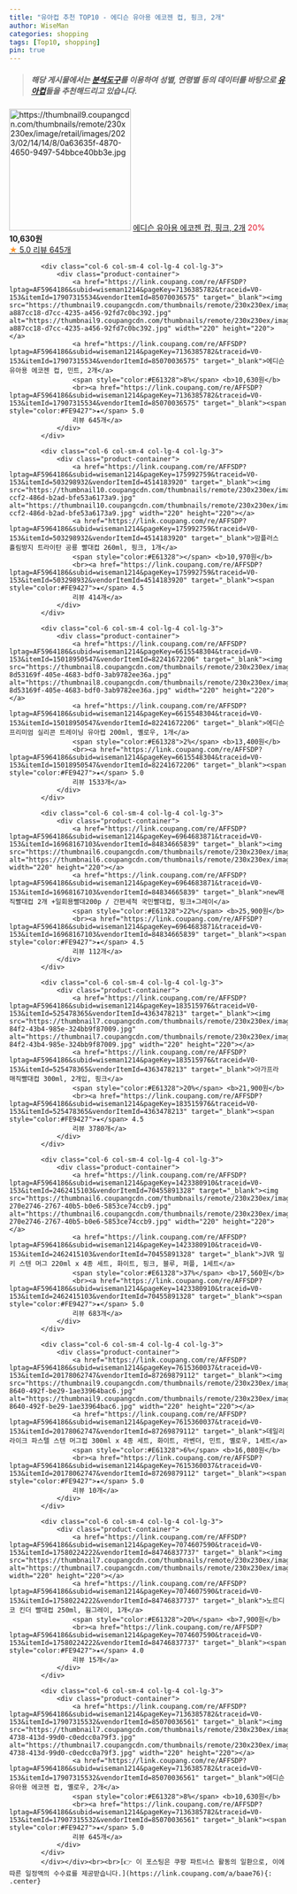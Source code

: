 ```yaml
---
title: "유아컵 추천 TOP10 - 에디슨 유아용 에코젠 컵, 핑크, 2개"
author: WiseMan
categories: shopping
tags: [Top10, shopping]
pin: true
---
```


> ##### 해당 게시물에서는 [**분석도구**](https://itemscout.io/)를 이용하여 **성별**, **연령별** 등의 데이터를 바탕으로 [**유아컵**](https://link.coupang.com/a/baae76)들을 추천해드리고 있습니다.
<div class="container"><div class="row">
            <div class="col-6 col-sm-4 col-lg-4 col-lg-3">
                <div class="product-container">
                    <a href="https://link.coupang.com/re/AFFSDP?lptag=AF5964186&subid=wiseman1214&pageKey=7136385782&traceid=V0-153&itemId=17907315536&vendorItemId=85070036582" target="_blank"><img src="https://thumbnail9.coupangcdn.com/thumbnails/remote/230x230ex/image/retail/images/2023/02/14/14/8/0a63635f-4870-4650-9497-54bbce40bb3e.jpg" alt="https://thumbnail9.coupangcdn.com/thumbnails/remote/230x230ex/image/retail/images/2023/02/14/14/8/0a63635f-4870-4650-9497-54bbce40bb3e.jpg" width="220" height="220"></a>
                    <a href="https://link.coupang.com/re/AFFSDP?lptag=AF5964186&subid=wiseman1214&pageKey=7136385782&traceid=V0-153&itemId=17907315536&vendorItemId=85070036582" target="_blank">에디슨 유아용 에코젠 컵, 핑크, 2개</a>
                    <span style="color:#E61328">20%</span> <b>10,630원</b>
                    <br><a href="https://link.coupang.com/re/AFFSDP?lptag=AF5964186&subid=wiseman1214&pageKey=7136385782&traceid=V0-153&itemId=17907315536&vendorItemId=85070036582" target="_blank"><span style="color:#FE9427">★</span> 5.0
                    리뷰 645개</a>
                </div>
            </div>
            
            <div class="col-6 col-sm-4 col-lg-4 col-lg-3">
                <div class="product-container">
                    <a href="https://link.coupang.com/re/AFFSDP?lptag=AF5964186&subid=wiseman1214&pageKey=7136385782&traceid=V0-153&itemId=17907315534&vendorItemId=85070036575" target="_blank"><img src="https://thumbnail9.coupangcdn.com/thumbnails/remote/230x230ex/image/retail/images/2973843593338516-a887cc18-d7cc-4235-a456-92fd7c0bc392.jpg" alt="https://thumbnail9.coupangcdn.com/thumbnails/remote/230x230ex/image/retail/images/2973843593338516-a887cc18-d7cc-4235-a456-92fd7c0bc392.jpg" width="220" height="220"></a>
                    <a href="https://link.coupang.com/re/AFFSDP?lptag=AF5964186&subid=wiseman1214&pageKey=7136385782&traceid=V0-153&itemId=17907315534&vendorItemId=85070036575" target="_blank">에디슨 유아용 에코젠 컵, 민트, 2개</a>
                    <span style="color:#E61328">8%</span> <b>10,630원</b>
                    <br><a href="https://link.coupang.com/re/AFFSDP?lptag=AF5964186&subid=wiseman1214&pageKey=7136385782&traceid=V0-153&itemId=17907315534&vendorItemId=85070036575" target="_blank"><span style="color:#FE9427">★</span> 5.0
                    리뷰 645개</a>
                </div>
            </div>
            
            <div class="col-6 col-sm-4 col-lg-4 col-lg-3">
                <div class="product-container">
                    <a href="https://link.coupang.com/re/AFFSDP?lptag=AF5964186&subid=wiseman1214&pageKey=175992759&traceid=V0-153&itemId=503298932&vendorItemId=4514183920" target="_blank"><img src="https://thumbnail10.coupangcdn.com/thumbnails/remote/230x230ex/image/retail/images/2019/03/18/15/1/9401b590-ccf2-486d-b2ad-bfe53a6173a9.jpg" alt="https://thumbnail10.coupangcdn.com/thumbnails/remote/230x230ex/image/retail/images/2019/03/18/15/1/9401b590-ccf2-486d-b2ad-bfe53a6173a9.jpg" width="220" height="220"></a>
                    <a href="https://link.coupang.com/re/AFFSDP?lptag=AF5964186&subid=wiseman1214&pageKey=175992759&traceid=V0-153&itemId=503298932&vendorItemId=4514183920" target="_blank">맘플러스 흘림방지 트라이탄 공룡 빨대컵 260ml, 핑크, 1개</a>
                    <span style="color:#E61328"></span> <b>10,970원</b>
                    <br><a href="https://link.coupang.com/re/AFFSDP?lptag=AF5964186&subid=wiseman1214&pageKey=175992759&traceid=V0-153&itemId=503298932&vendorItemId=4514183920" target="_blank"><span style="color:#FE9427">★</span> 4.5
                    리뷰 414개</a>
                </div>
            </div>
            
            <div class="col-6 col-sm-4 col-lg-4 col-lg-3">
                <div class="product-container">
                    <a href="https://link.coupang.com/re/AFFSDP?lptag=AF5964186&subid=wiseman1214&pageKey=6615548304&traceid=V0-153&itemId=15018950547&vendorItemId=82241672206" target="_blank"><img src="https://thumbnail8.coupangcdn.com/thumbnails/remote/230x230ex/image/retail/images/4356484120524475-8d53169f-405e-4683-bdf0-3ab9782ee36a.jpg" alt="https://thumbnail8.coupangcdn.com/thumbnails/remote/230x230ex/image/retail/images/4356484120524475-8d53169f-405e-4683-bdf0-3ab9782ee36a.jpg" width="220" height="220"></a>
                    <a href="https://link.coupang.com/re/AFFSDP?lptag=AF5964186&subid=wiseman1214&pageKey=6615548304&traceid=V0-153&itemId=15018950547&vendorItemId=82241672206" target="_blank">에디슨 프리미엄 실리콘 트레이닝 유아컵 200ml, 옐로우, 1개</a>
                    <span style="color:#E61328">2%</span> <b>13,400원</b>
                    <br><a href="https://link.coupang.com/re/AFFSDP?lptag=AF5964186&subid=wiseman1214&pageKey=6615548304&traceid=V0-153&itemId=15018950547&vendorItemId=82241672206" target="_blank"><span style="color:#FE9427">★</span> 5.0
                    리뷰 1533개</a>
                </div>
            </div>
            
            <div class="col-6 col-sm-4 col-lg-4 col-lg-3">
                <div class="product-container">
                    <a href="https://link.coupang.com/re/AFFSDP?lptag=AF5964186&subid=wiseman1214&pageKey=6964683871&traceid=V0-153&itemId=16968167103&vendorItemId=84834665839" target="_blank"><img src="https://thumbnail6.coupangcdn.com/thumbnails/remote/230x230ex/image/vendor_inventory/d6a3/1ad63482669b8c428736748be7291fbfb9050858c8fa26184cc288034943.jpg" alt="https://thumbnail6.coupangcdn.com/thumbnails/remote/230x230ex/image/vendor_inventory/d6a3/1ad63482669b8c428736748be7291fbfb9050858c8fa26184cc288034943.jpg" width="220" height="220"></a>
                    <a href="https://link.coupang.com/re/AFFSDP?lptag=AF5964186&subid=wiseman1214&pageKey=6964683871&traceid=V0-153&itemId=16968167103&vendorItemId=84834665839" target="_blank">new매직빨대컵 2개 +일회용빨대200p / 간편세척 국민빨대컵, 핑크+그레이</a>
                    <span style="color:#E61328">22%</span> <b>25,900원</b>
                    <br><a href="https://link.coupang.com/re/AFFSDP?lptag=AF5964186&subid=wiseman1214&pageKey=6964683871&traceid=V0-153&itemId=16968167103&vendorItemId=84834665839" target="_blank"><span style="color:#FE9427">★</span> 4.5
                    리뷰 112개</a>
                </div>
            </div>
            
            <div class="col-6 col-sm-4 col-lg-4 col-lg-3">
                <div class="product-container">
                    <a href="https://link.coupang.com/re/AFFSDP?lptag=AF5964186&subid=wiseman1214&pageKey=183515976&traceid=V0-153&itemId=525478365&vendorItemId=4363478213" target="_blank"><img src="https://thumbnail7.coupangcdn.com/thumbnails/remote/230x230ex/image/retail/images/2019/02/01/12/1/e1e87195-84f2-43b4-985e-324bb9f87009.jpg" alt="https://thumbnail7.coupangcdn.com/thumbnails/remote/230x230ex/image/retail/images/2019/02/01/12/1/e1e87195-84f2-43b4-985e-324bb9f87009.jpg" width="220" height="220"></a>
                    <a href="https://link.coupang.com/re/AFFSDP?lptag=AF5964186&subid=wiseman1214&pageKey=183515976&traceid=V0-153&itemId=525478365&vendorItemId=4363478213" target="_blank">아가프라 매직빨대컵 300ml, 2개입, 핑크</a>
                    <span style="color:#E61328">20%</span> <b>21,900원</b>
                    <br><a href="https://link.coupang.com/re/AFFSDP?lptag=AF5964186&subid=wiseman1214&pageKey=183515976&traceid=V0-153&itemId=525478365&vendorItemId=4363478213" target="_blank"><span style="color:#FE9427">★</span> 4.5
                    리뷰 3780개</a>
                </div>
            </div>
            
            <div class="col-6 col-sm-4 col-lg-4 col-lg-3">
                <div class="product-container">
                    <a href="https://link.coupang.com/re/AFFSDP?lptag=AF5964186&subid=wiseman1214&pageKey=1423380910&traceid=V0-153&itemId=2462415103&vendorItemId=70455891328" target="_blank"><img src="https://thumbnail6.coupangcdn.com/thumbnails/remote/230x230ex/image/retail/images/3817669376472011-270e2746-2767-40b5-b0e6-5853ce74ccb9.jpg" alt="https://thumbnail6.coupangcdn.com/thumbnails/remote/230x230ex/image/retail/images/3817669376472011-270e2746-2767-40b5-b0e6-5853ce74ccb9.jpg" width="220" height="220"></a>
                    <a href="https://link.coupang.com/re/AFFSDP?lptag=AF5964186&subid=wiseman1214&pageKey=1423380910&traceid=V0-153&itemId=2462415103&vendorItemId=70455891328" target="_blank">JVR 밀키 스텐 머그 220ml x 4종 세트, 화이트, 핑크, 블루, 퍼플, 1세트</a>
                    <span style="color:#E61328">37%</span> <b>17,560원</b>
                    <br><a href="https://link.coupang.com/re/AFFSDP?lptag=AF5964186&subid=wiseman1214&pageKey=1423380910&traceid=V0-153&itemId=2462415103&vendorItemId=70455891328" target="_blank"><span style="color:#FE9427">★</span> 5.0
                    리뷰 683개</a>
                </div>
            </div>
            
            <div class="col-6 col-sm-4 col-lg-4 col-lg-3">
                <div class="product-container">
                    <a href="https://link.coupang.com/re/AFFSDP?lptag=AF5964186&subid=wiseman1214&pageKey=7615360037&traceid=V0-153&itemId=20178062747&vendorItemId=87269879112" target="_blank"><img src="https://thumbnail9.coupangcdn.com/thumbnails/remote/230x230ex/image/retail/images/2023/09/22/18/7/7ffe7d41-8640-492f-be29-1ae33964bac6.jpg" alt="https://thumbnail9.coupangcdn.com/thumbnails/remote/230x230ex/image/retail/images/2023/09/22/18/7/7ffe7d41-8640-492f-be29-1ae33964bac6.jpg" width="220" height="220"></a>
                    <a href="https://link.coupang.com/re/AFFSDP?lptag=AF5964186&subid=wiseman1214&pageKey=7615360037&traceid=V0-153&itemId=20178062747&vendorItemId=87269879112" target="_blank">데일리라이크 파스텔 스텐 머그컵 300ml x 4종 세트, 화이트, 라벤더, 민트, 옐로우, 1세트</a>
                    <span style="color:#E61328">6%</span> <b>16,080원</b>
                    <br><a href="https://link.coupang.com/re/AFFSDP?lptag=AF5964186&subid=wiseman1214&pageKey=7615360037&traceid=V0-153&itemId=20178062747&vendorItemId=87269879112" target="_blank"><span style="color:#FE9427">★</span> 5.0
                    리뷰 10개</a>
                </div>
            </div>
            
            <div class="col-6 col-sm-4 col-lg-4 col-lg-3">
                <div class="product-container">
                    <a href="https://link.coupang.com/re/AFFSDP?lptag=AF5964186&subid=wiseman1214&pageKey=7074607590&traceid=V0-153&itemId=17580224222&vendorItemId=84746837737" target="_blank"><img src="https://thumbnail7.coupangcdn.com/thumbnails/remote/230x230ex/image/vendor_inventory/ec01/382a874ac5220b9a42fe8b1d222b5eb60f0c0b348ca4212d8b81d0d55463.jpg" alt="https://thumbnail7.coupangcdn.com/thumbnails/remote/230x230ex/image/vendor_inventory/ec01/382a874ac5220b9a42fe8b1d222b5eb60f0c0b348ca4212d8b81d0d55463.jpg" width="220" height="220"></a>
                    <a href="https://link.coupang.com/re/AFFSDP?lptag=AF5964186&subid=wiseman1214&pageKey=7074607590&traceid=V0-153&itemId=17580224222&vendorItemId=84746837737" target="_blank">노르디코 킨더 빨대컵 250ml, 웜그레이, 1개</a>
                    <span style="color:#E61328">20%</span> <b>7,900원</b>
                    <br><a href="https://link.coupang.com/re/AFFSDP?lptag=AF5964186&subid=wiseman1214&pageKey=7074607590&traceid=V0-153&itemId=17580224222&vendorItemId=84746837737" target="_blank"><span style="color:#FE9427">★</span> 4.0
                    리뷰 15개</a>
                </div>
            </div>
            
            <div class="col-6 col-sm-4 col-lg-4 col-lg-3">
                <div class="product-container">
                    <a href="https://link.coupang.com/re/AFFSDP?lptag=AF5964186&subid=wiseman1214&pageKey=7136385782&traceid=V0-153&itemId=17907315532&vendorItemId=85070036561" target="_blank"><img src="https://thumbnail7.coupangcdn.com/thumbnails/remote/230x230ex/image/retail/images/2023/02/14/14/7/e398ec37-4738-413d-99d0-c0edcc0a79f3.jpg" alt="https://thumbnail7.coupangcdn.com/thumbnails/remote/230x230ex/image/retail/images/2023/02/14/14/7/e398ec37-4738-413d-99d0-c0edcc0a79f3.jpg" width="220" height="220"></a>
                    <a href="https://link.coupang.com/re/AFFSDP?lptag=AF5964186&subid=wiseman1214&pageKey=7136385782&traceid=V0-153&itemId=17907315532&vendorItemId=85070036561" target="_blank">에디슨 유아용 에코젠 컵, 옐로우, 2개</a>
                    <span style="color:#E61328">8%</span> <b>10,630원</b>
                    <br><a href="https://link.coupang.com/re/AFFSDP?lptag=AF5964186&subid=wiseman1214&pageKey=7136385782&traceid=V0-153&itemId=17907315532&vendorItemId=85070036561" target="_blank"><span style="color:#FE9427">★</span> 5.0
                    리뷰 645개</a>
                </div>
            </div>
            </div></div><br><br>[👉 이 포스팅은 쿠팡 파트너스 활동의 일환으로, 이에 따른 일정액의 수수료를 제공받습니다.](https://link.coupang.com/a/baae76){: .center}